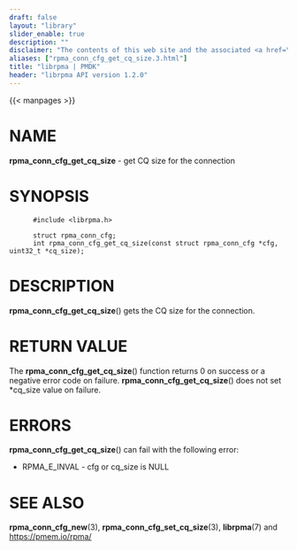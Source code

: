 ```yaml
---
draft: false
layout: "library"
slider_enable: true
description: ""
disclaimer: "The contents of this web site and the associated <a href=\"https://github.com/pmem\">GitHub repositories</a> are BSD-licensed open source."
aliases: ["rpma_conn_cfg_get_cq_size.3.html"]
title: "librpma | PMDK"
header: "librpma API version 1.2.0"
---
```

{{< manpages >}}

[comment]: <> (SPDX-License-Identifier: BSD-3-Clause)
[comment]: <> (Copyright 2020-2023, Intel Corporation)

# NAME

**rpma_conn_cfg_get_cq_size** - get CQ size for the connection

# SYNOPSIS

          #include <librpma.h>

          struct rpma_conn_cfg;
          int rpma_conn_cfg_get_cq_size(const struct rpma_conn_cfg *cfg, uint32_t *cq_size);

# DESCRIPTION

**rpma_conn_cfg_get_cq_size**() gets the CQ size for the connection.

# RETURN VALUE

The **rpma_conn_cfg_get_cq_size**() function returns 0 on success or a
negative error code on failure. **rpma_conn_cfg_get_cq_size**() does not
set \*cq_size value on failure.

# ERRORS

**rpma_conn_cfg_get_cq_size**() can fail with the following error:

-   RPMA_E\_INVAL - cfg or cq_size is NULL

# SEE ALSO

**rpma_conn_cfg_new**(3), **rpma_conn_cfg_set_cq_size**(3),
**librpma**(7) and https://pmem.io/rpma/
